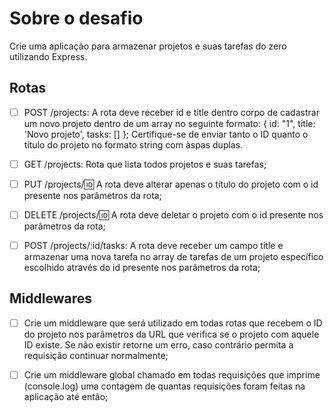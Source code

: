 # Sobre o desafio

Crie uma aplicação para armazenar projetos e suas tarefas do zero utilizando Express.

## Rotas

- [ ] POST /projects: A rota deve receber id e title dentro corpo de cadastrar um novo projeto dentro de um array no seguinte formato: { id: "1", title: 'Novo projeto', tasks: [] }; Certifique-se de enviar tanto o ID quanto o título do projeto no formato string com àspas duplas.

- [ ] GET /projects: Rota que lista todos projetos e suas tarefas;

- [ ] PUT /projects/:id: A rota deve alterar apenas o título do projeto com o id presente nos parâmetros da rota;

- [ ] DELETE /projects/:id: A rota deve deletar o projeto com o id presente nos parâmetros da rota;

- [ ] POST /projects/:id/tasks: A rota deve receber um campo title e armazenar uma nova tarefa no array de tarefas de um projeto específico escolhido através do id presente nos parâmetros da rota;

## Middlewares

- [ ] Crie um middleware que será utilizado em todas rotas que recebem o ID do projeto nos parâmetros da URL que verifica se o projeto com aquele ID existe. Se não existir retorne um erro, caso contrário permita a requisição continuar normalmente;

- [ ] Crie um middleware global chamado em todas requisições que imprime (console.log) uma contagem de quantas requisições foram feitas na aplicação até então;
